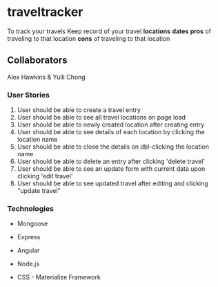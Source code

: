 # traveltracker
To track your travels
Keep record of your travel
**locations**
**dates**
**pros** of traveling to that location
**cons** of traveling to that location

## Collaborators
Alex Hawkins & Yulli Chong

### User Stories
1. User should be able to create a travel entry
2. User should be able to see all travel locations on page load
3. User should be able to newly created location after creating entry
4. User should be able to see details of each location by clicking the location name
5. User should be able to close the details on dbl-clicking the location name
6. User should be able to delete an entry after clicking 'delete travel'
7. User should be able to see an update form with current data upon clicking 'edit travel'
8. User should be able to see updated travel after editing and clicking "update travel"

### Technologies
* Mongoose
* Express
* Angular
* Node.js

* CSS - Materialize Framework
